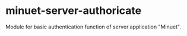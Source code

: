 # minuet-server-authoricate
Module for basic authentication function of server application "Minuet".
